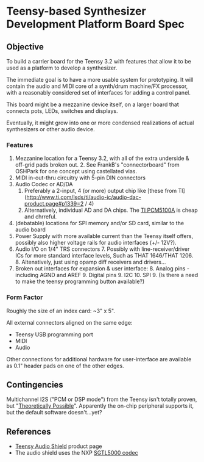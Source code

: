 # Teensy-based Synthesizer Development Platform Board Spec

## Objective

To build a carrier board for the Teensy 3.2 with features that allow it to be used as a platform to develop a synthesizer.

The immediate goal is to have a more usable system for prototyping.  It will contain the audio and MIDI core of a synth/drum machine/FX processor, with a reasonably considered set of interfaces for adding a control panel. 

This board might be a mezzanine device itself, on a larger board that connects pots, LEDs, switches and displays.

Eventually, it might grow into one or more condensed realizations of actual synthesizers or other audio device.  

### Features

1. Mezzanine location for a Teensy 3.2, with all of the extra underside & off-grid pads broken out.
	2. See FrankB's "connectorboard" from OSHPark for one concept using castellated vias. 
2. MIDI in-out-thru circuitry with 5-pin DIN connectors
3. Audio Codec or AD/DA
	1. Preferably a 2-input, 4 (or more) output chip like [these from TI](http://www.ti.com/lsds/ti/audio-ic/audio-dac-product.page#p1339=2 / 4)
	2. Alternatively, individual AD and DA chips.  The [TI PCM5100A](http://www.ti.com/product/PCM5100A) is cheap and chrreful.
4. (debatable) locations for SPI memory and/or SD card, similar to the audio board
5. Power Supply with more available current than the Teensy itself offers, possibly also higher voltage rails for audio interfaces (+/- 12V?).
6. Audio I/O on 1/4" TRS connectors
	7. Possibly with line-receiver/driver ICs for more standard interface levels,   Such as THAT 1646/THAT 1206.
	8. Altenatively, just using opamp diff receivers and drivers...
7. Broken out interfaces for expansion & user interface:
	8. 	Analog pins - including AGND and AREF
	9. 	Digital pins
	9. 	I2C
	10. SPI
	9. 	(Is there a need to make the teensy programming button available?)




### Form Factor

Roughly the size of an index card: ~3" x 5".

All external connectors aligned on the same edge:

* Teensy USB programming port
* MIDI
* Audio

Other connections for additional hardware for user-interface are available as 0.1" header pads on one of the other edges.

## Contingencies

Multichannel I2S ("PCM or DSP mode") from the Teensy isn't totally proven, but "[Theoretically Possible](https://forum.pjrc.com/threads/29373-Bit-bang-multiple-I2S-inputs-simultaneously?p=79606#post79606)".  Apparently the on-chip peripheral supports it, but the default software doesn't...yet?


## References

* [Teensy Audio Shield](http://www.pjrc.com/store/teensy3_audio.html) product page
* The audio shield uses the NXP [SGTL5000 codec](http://www.nxp.com/products/interface-and-connectivity/interface-and-system-management/switch-monitoring-ics/ultra-low-power-audio-codec:SGTL5000) 